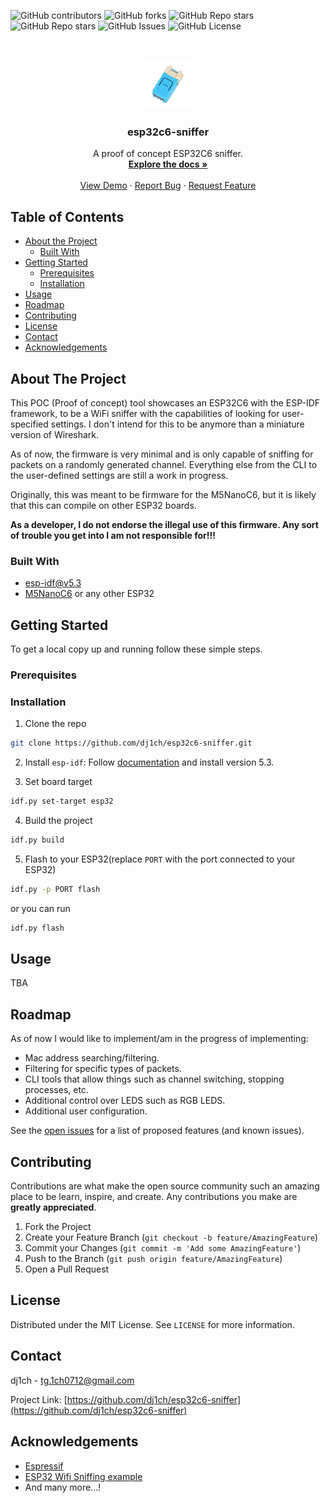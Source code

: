 ![GitHub contributors](https://img.shields.io/github/contributors/dj1ch/esp32c6-sniffer)
![GitHub forks](https://img.shields.io/github/forks/dj1ch/esp32c6-sniffer)
![GitHub Repo stars](https://img.shields.io/github/stars/dj1ch/esp32c6-sniffer)
![GitHub Repo stars](https://img.shields.io/github/stars/dj1ch/esp32c6-sniffer)
![GitHub Issues](https://img.shields.io/github/issues/dj1ch/esp32c6-sniffer)
![GitHub License](https://img.shields.io/github/license/dj1ch/esp32c6-sniffer)

<!-- PROJECT LOGO -->
<br />
<p align="center">
  <a href="https://github.com/dj1ch/esp32c6-sniffer">
    <img src="images/logo.png" alt="Logo" width="80" height="80">
  </a>

  <h3 align="center">esp32c6-sniffer</h3>

  <p align="center">
    A proof of concept ESP32C6 sniffer.
    <br />
    <a href="https://github.com/dj1ch/esp32c6-sniffer"><strong>Explore the docs »</strong></a>
    <br />
    <br />
    <a href="https://github.com/dj1ch/esp32c6-sniffer">View Demo</a>
    ·
    <a href="https://github.com/dj1ch/esp32c6-sniffer/issues">Report Bug</a>
    ·
    <a href="https://github.com/dj1ch/esp32c6-sniffer/issues">Request Feature</a>
  </p>
</p>



<!-- TABLE OF CONTENTS -->
## Table of Contents

* [About the Project](#about-the-project)
  * [Built With](#built-with)
* [Getting Started](#getting-started)
  * [Prerequisites](#prerequisites)
  * [Installation](#installation)
* [Usage](#usage)
* [Roadmap](#roadmap)
* [Contributing](#contributing)
* [License](#license)
* [Contact](#contact)
* [Acknowledgements](#acknowledgements)

<!-- ABOUT THE PROJECT -->
## About The Project

This POC (Proof of concept) tool showcases an ESP32C6 with the ESP-IDF framework, to be a WiFi sniffer with the capabilities of looking for user-specified settings. I don't intend for this to be anymore than a miniature version of Wireshark.

As of now, the firmware is very minimal and is only capable of sniffing for packets on a randomly generated channel. Everything else from the CLI to the user-defined settings are still a work in progress.

Originally, this was meant to be firmware for the M5NanoC6, but it is likely that this can compile on other ESP32 boards.

**As a developer, I do not endorse the illegal use of this firmware. Any sort of trouble you get into I am not responsible for!!!**


### Built With

* [esp-idf@v5.3](https://github.com/espressif/esp-idf/tree/v5.3)
* [M5NanoC6](https://shop.m5stack.com/products/m5stack-nanoc6-dev-kit) or any other ESP32

<!-- GETTING STARTED -->
## Getting Started

To get a local copy up and running follow these simple steps.

### Prerequisites

### Installation

1. Clone the repo

```sh
git clone https://github.com/dj1ch/esp32c6-sniffer.git
```

2. Install `esp-idf`: Follow [documentation](https://docs.espressif.com/projects/esp-idf/en/latest/esp32/get-started/#installation) and install version 5.3.

3. Set board target

```sh
idf.py set-target esp32
```

4. Build the project

```sh
idf.py build
```

5. Flash to your ESP32(replace `PORT` with the port connected to your ESP32)

```sh
idf.py -p PORT flash
```

or you can run

```sh
idf.py flash
```

<!-- USAGE EXAMPLES -->
## Usage

TBA

<!-- ROADMAP -->
## Roadmap

As of now I would like to implement/am in the progress of implementing:

* Mac address searching/filtering.
* Filtering for specific types of packets.
* CLI tools that allow things such as channel switching, stopping processes, etc.
* Additional control over LEDS such as RGB LEDS.
* Additional user configuration.

See the [open issues](https://github.com/dj1ch/esp32c6-sniffer/issues) for a list of proposed features (and known issues).

<!-- CONTRIBUTING -->
## Contributing

Contributions are what make the open source community such an amazing place to be learn, inspire, and create. Any contributions you make are **greatly appreciated**.

1. Fork the Project
2. Create your Feature Branch (`git checkout -b feature/AmazingFeature`)
3. Commit your Changes (`git commit -m 'Add some AmazingFeature'`)
4. Push to the Branch (`git push origin feature/AmazingFeature`)
5. Open a Pull Request

<!-- LICENSE -->
## License

Distributed under the MIT License. See `LICENSE` for more information.

<!-- CONTACT -->
## Contact

dj1ch - tg.1ch0712@gmail.com

Project Link: [https://github.com/dj1ch/esp32c6-sniffer](https://github.com/dj1ch/esp32c6-sniffer)

<!-- ACKNOWLEDGEMENTS -->
## Acknowledgements

* [Espressif](https://github.com/espressif/)
* [ESP32 Wifi Sniffing example](https://github.com/lpodkalicki/blog/blob/master/esp32/016_wifi_sniffer/main/main.c)
* And many more...!
